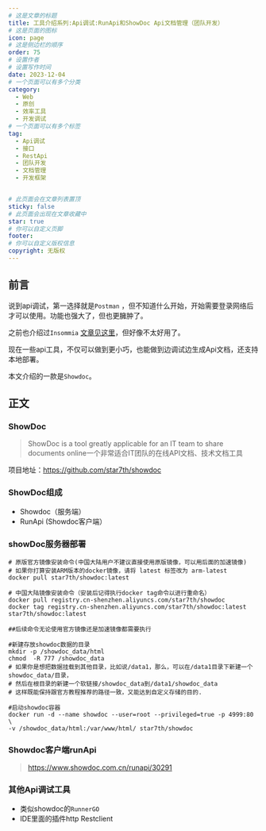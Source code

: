 ```yaml
---
# 这是文章的标题
title: 工具介绍系列:Api调试:RunApi和ShowDoc Api文档管理（团队开发）
# 这是页面的图标
icon: page
# 这是侧边栏的顺序
order: 75
# 设置作者
# 设置写作时间
date: 2023-12-04
# 一个页面可以有多个分类
category:
  - Web
  - 原创
  - 效率工具
  - 开发调试
# 一个页面可以有多个标签
tag:
  - Api调试
  - 接口
  - RestApi
  - 团队开发
  - 文档管理
  - 开发框架


# 此页面会在文章列表置顶
sticky: false
# 此页面会出现在文章收藏中
star: true
# 你可以自定义页脚
footer: 
# 你可以自定义版权信息
copyright: 无版权
---
```




## 前言

说到api调试，第一选择就是`Postman` ，但不知道什么开始，开始需要登录网络后才可以使用。功能也强大了，但也更臃肿了。

之前也介绍过`Insommia` [文章见这里](../DevOps/post59_devops_tools_03_rest_api.md)，但好像不太好用了。

现在一些api工具，不仅可以做到更小巧，也能做到边调试边生成Api文档，还支持本地部署。

本文介绍的一款是`Showdoc`。



## 正文



### ShowDoc



> ShowDoc is a tool greatly applicable for an IT team to share documents online一个非常适合IT团队的在线API文档、技术文档工具


项目地址：https://github.com/star7th/showdoc


### ShowDoc组成


- Showdoc（服务端）
- RunApi (Showdoc客户端）

### showDoc服务器部署

```
# 原版官方镜像安装命令(中国大陆用户不建议直接使用原版镜像，可以用后面的加速镜像)
# 如果你打算安装ARM版本的docker镜像，请将 latest 标签改为 arm-latest
docker pull star7th/showdoc:latest 

# 中国大陆镜像安装命令（安装后记得执行docker tag命令以进行重命名）
docker pull registry.cn-shenzhen.aliyuncs.com/star7th/showdoc
docker tag registry.cn-shenzhen.aliyuncs.com/star7th/showdoc:latest star7th/showdoc:latest 

##后续命令无论使用官方镜像还是加速镜像都需要执行

#新建存放showdoc数据的目录
mkdir -p /showdoc_data/html
chmod  -R 777 /showdoc_data
# 如果你是想把数据挂载到其他目录，比如说/data1，那么，可以在/data1目录下新建一个showdoc_data/目录，
# 然后在根目录的新建一个软链接/showdoc_data到/data1/showdoc_data
# 这样既能保持跟官方教程推荐的路径一致，又能达到自定义存储的目的.

#启动showdoc容器
docker run -d --name showdoc --user=root --privileged=true -p 4999:80 \
-v /showdoc_data/html:/var/www/html/ star7th/showdoc
```

### Showdoc客户端runApi

>https://www.showdoc.com.cn/runapi/30291


### 其他Api调试工具

- 类似showdoc的`RunnerGO`
- IDE里面的插件http Restclient